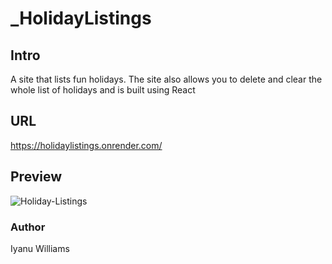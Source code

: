# _HolidayListings

## Intro
 A site that lists fun holidays. The site also allows you to delete and clear the whole list of holidays and is built using React

## URL
https://holidaylistings.onrender.com/

## Preview
![Holiday-Listings](https://user-images.githubusercontent.com/57849511/208201032-8d6150bc-3b80-43ea-8593-bd84b3ccfefd.png)

### Author
Iyanu Williams
